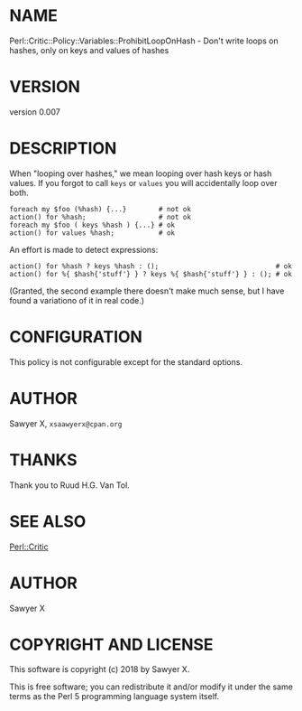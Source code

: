 # NAME

Perl::Critic::Policy::Variables::ProhibitLoopOnHash - Don't write loops on hashes, only on keys and values of hashes

# VERSION

version 0.007

# DESCRIPTION

When "looping over hashes," we mean looping over hash keys or hash values. If
you forgot to call `keys` or `values` you will accidentally loop over both.

    foreach my $foo (%hash) {...}        # not ok
    action() for %hash;                  # not ok
    foreach my $foo ( keys %hash ) {...} # ok
    action() for values %hash;           # ok

An effort is made to detect expressions:

    action() for %hash ? keys %hash : ();                             # ok
    action() for %{ $hash{'stuff'} } ? keys %{ $hash{'stuff'} } : (); # ok

(Granted, the second example there doesn't make much sense, but I have found
a variationo of it in real code.)

# CONFIGURATION

This policy is not configurable except for the standard options.

# AUTHOR

Sawyer X, `xsaawyerx@cpan.org`

# THANKS

Thank you to Ruud H.G. Van Tol.

# SEE ALSO

[Perl::Critic](https://metacpan.org/pod/Perl::Critic)

# AUTHOR

Sawyer X

# COPYRIGHT AND LICENSE

This software is copyright (c) 2018 by Sawyer X.

This is free software; you can redistribute it and/or modify it under
the same terms as the Perl 5 programming language system itself.
